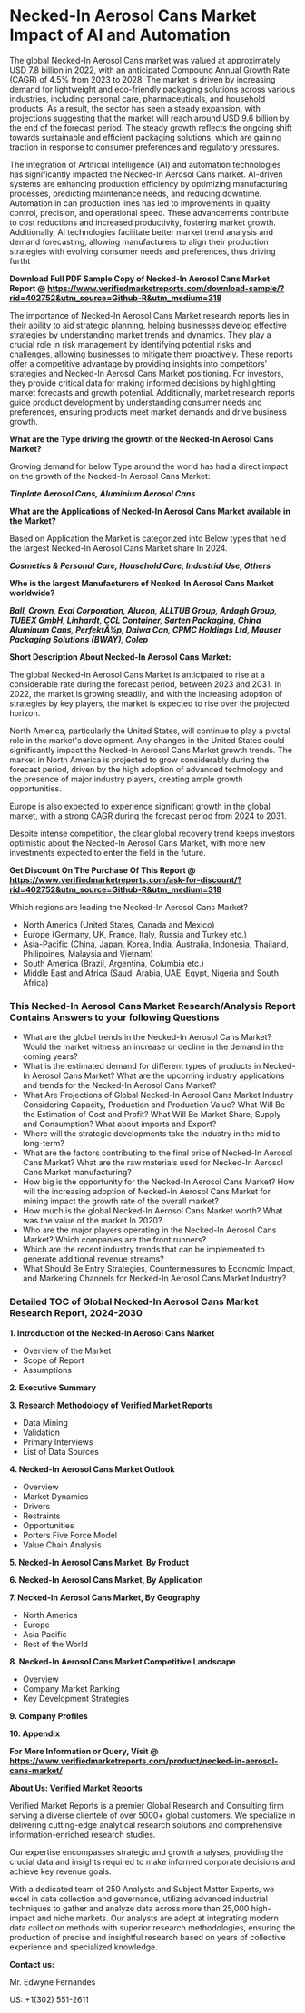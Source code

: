 <meta name="title" content="Global Necked-In Aerosol Cans Market Impact of AI and Automation"><meta name="description" content="The global Necked-In Aerosol Cans market was valued at approximately USD 7.8 billion in 2022, with an anticipated Compound Annual Growth Rate (CAGR) of 4.5% from 2023 "><meta name="title" content="Necked-In Aerosol Cans Market Size, Share, Scope, Trends, Growth, Opportunities, Analysis, Forecast"><h1>Necked-In Aerosol Cans Market Impact of AI and Automation</h1><p>The global Necked-In Aerosol Cans market was valued at approximately USD 7.8 billion in 2022, with an anticipated Compound Annual Growth Rate (CAGR) of 4.5% from 2023 to 2028. The market is driven by increasing demand for lightweight and eco-friendly packaging solutions across various industries, including personal care, pharmaceuticals, and household products. As a result, the sector has seen a steady expansion, with projections suggesting that the market will reach around USD 9.6 billion by the end of the forecast period. The steady growth reflects the ongoing shift towards sustainable and efficient packaging solutions, which are gaining traction in response to consumer preferences and regulatory pressures.</p><p>The integration of Artificial Intelligence (AI) and automation technologies has significantly impacted the Necked-In Aerosol Cans market. AI-driven systems are enhancing production efficiency by optimizing manufacturing processes, predicting maintenance needs, and reducing downtime. Automation in can production lines has led to improvements in quality control, precision, and operational speed. These advancements contribute to cost reductions and increased productivity, fostering market growth. Additionally, AI technologies facilitate better market trend analysis and demand forecasting, allowing manufacturers to align their production strategies with evolving consumer needs and preferences, thus driving furtht</p><p id="" class=""><strong>Download Full PDF Sample Copy of Necked-In Aerosol Cans Market Report @ <a href="https://www.verifiedmarketreports.com/download-sample/?rid=402752&utm_source=Github-R&utm_medium=318" target="_blank">https://www.verifiedmarketreports.com/download-sample/?rid=402752&utm_source=Github-R&utm_medium=318</a></strong></p><p>The importance of&nbsp;Necked-In Aerosol Cans Market research reports lies in their ability to aid strategic planning, helping businesses develop effective strategies by understanding market trends and dynamics. They play a crucial role in risk management by identifying potential risks and challenges, allowing businesses to mitigate them proactively. These reports offer a competitive advantage by providing insights into competitors' strategies and Necked-In Aerosol Cans Market positioning. For investors, they provide critical data for making informed decisions by highlighting market forecasts and growth potential. Additionally, market research reports guide product development by understanding consumer needs and preferences, ensuring products meet market demands and drive business growth.</p><p><strong>What are the&nbsp;Type driving the growth of the Necked-In Aerosol Cans Market?</strong></p><p id="" class="">Growing demand for below Type around the world has had a direct impact on the growth of the Necked-In Aerosol Cans Market:</p><em><strong>Tinplate Aerosol Cans, Aluminium Aerosol Cans</strong></em></p><strong>What are the&nbsp;Applications&nbsp;of Necked-In Aerosol Cans Market available in the Market?</strong></p><p id="" class="">Based on Application the Market is categorized into Below types that held the largest Necked-In Aerosol Cans Market share In 2024.</p><em><strong>Cosmetics & Personal Care, Household Care, Industrial Use, Others</strong></em></p><strong>Who is the largest Manufacturers of Necked-In Aerosol Cans Market worldwide?</strong></p><p><em><strong>Ball, Crown, Exal Corporation, Alucon, ALLTUB Group, Ardagh Group, TUBEX GmbH, Linhardt, CCL Container, Sarten Packaging, China Aluminum Cans, PerfektÃ¼p, Daiwa Can, CPMC Holdings Ltd, Mauser Packaging Solutions (BWAY), Colep</strong></em></p><p id="" class=""><strong>Short Description About Necked-In Aerosol Cans Market:</strong></p><p>The global Necked-In Aerosol Cans Market is anticipated to rise at a considerable rate during the forecast period, between 2023 and 2031. In 2022, the market is growing steadily, and with the increasing adoption of strategies by key players, the market is expected to rise over the projected horizon.</p><p>North America, particularly the United States, will continue to play a pivotal role in the market's development. Any changes in the United States could significantly impact the Necked-In Aerosol Cans Market growth trends. The market in North America is projected to grow considerably during the forecast period, driven by the high adoption of advanced technology and the presence of major industry players, creating ample growth opportunities.</p><p>Europe is also expected to experience significant growth in the global market, with a strong CAGR during the forecast period from 2024 to 2031.</p><p>Despite intense competition, the clear global recovery trend keeps investors optimistic about the Necked-In Aerosol Cans Market, with more new investments expected to enter the field in the future.</p><p id="" class=""><strong>Get Discount On The Purchase Of This Report @ <a href="https://www.verifiedmarketreports.com/ask-for-discount/?rid=402752&utm_source=Github-R&utm_medium=318" target="_blank">https://www.verifiedmarketreports.com/ask-for-discount/?rid=402752&utm_source=Github-R&utm_medium=318</a></strong></p>Which regions are leading the Necked-In Aerosol Cans Market?</p><ul><li>North America (United States, Canada and Mexico)</li><li>Europe (Germany, UK, France, Italy, Russia and Turkey etc.)</li><li>Asia-Pacific (China, Japan, Korea, India, Australia, Indonesia, Thailand, Philippines, Malaysia and Vietnam)</li><li>South America (Brazil, Argentina, Columbia etc.)</li><li>Middle East and Africa (Saudi Arabia, UAE, Egypt, Nigeria and South Africa)</li></ul><h3 id="" class="">This Necked-In Aerosol Cans Market Research/Analysis Report Contains Answers to your following Questions</h3><ul><li>What are the global trends in the Necked-In Aerosol Cans Market? Would the market witness an increase or decline in the demand in the coming years?</li><li>What is the estimated demand for different types of products in Necked-In Aerosol Cans Market? What are the upcoming industry applications and trends for the Necked-In Aerosol Cans Market?</li><li>What Are Projections of Global Necked-In Aerosol Cans Market Industry Considering Capacity, Production and Production Value? What Will Be the Estimation of Cost and Profit? What Will Be Market Share, Supply and Consumption? What about imports and Export?</li><li>Where will the strategic developments take the industry in the mid to long-term?</li><li>What are the factors contributing to the final price of Necked-In Aerosol Cans Market? What are the raw materials used for Necked-In Aerosol Cans Market manufacturing?</li><li>How big is the opportunity for the Necked-In Aerosol Cans Market? How will the increasing adoption of Necked-In Aerosol Cans Market for mining impact the growth rate of the overall market?</li><li>How much is the global Necked-In Aerosol Cans Market worth? What was the value of the market In 2020?</li><li>Who are the major players operating in the Necked-In Aerosol Cans Market? Which companies are the front runners?</li><li>Which are the recent industry trends that can be implemented to generate additional revenue streams?</li><li>What Should Be Entry Strategies, Countermeasures to Economic Impact, and Marketing Channels for Necked-In Aerosol Cans Market Industry?</li></ul><h3 id="" class="">Detailed TOC of Global Necked-In Aerosol Cans Market Research Report, 2024-2030</h3><p id="" class=""><strong>1. Introduction of the Necked-In Aerosol Cans Market</strong></p><ul><li>Overview of the Market</li><li>Scope of Report</li><li>Assumptions</li></ul><p id="" class=""><strong>2. Executive Summary</strong></p><p id="" class=""><strong>3. Research Methodology of Verified Market Reports</strong></p><ul><li>Data Mining</li><li>Validation</li><li>Primary Interviews</li><li>List of Data Sources</li></ul><p id="" class=""><strong>4. Necked-In Aerosol Cans Market Outlook</strong></p><ul><li>Overview</li><li>Market Dynamics</li><li>Drivers</li><li>Restraints</li><li>Opportunities</li><li>Porters Five Force Model</li><li>Value Chain Analysis</li></ul><p id="" class=""><strong>5. Necked-In Aerosol Cans Market, By Product</strong></p><p id="" class=""><strong>6. Necked-In Aerosol Cans Market, By Application</strong></p><p id="" class=""><strong>7. Necked-In Aerosol Cans Market, By Geography</strong></p><ul><li>North America</li><li>Europe</li><li>Asia Pacific</li><li>Rest of the World</li></ul><p id="" class=""><strong>8. Necked-In Aerosol Cans Market Competitive Landscape</strong></p><ul><li>Overview</li><li>Company Market Ranking</li><li>Key Development Strategies</li></ul><p id="" class=""><strong>9. Company Profiles</strong></p><p id="" class=""><strong>10. Appendix</strong></p><p id="" class=""><strong>For More Information or Query, Visit @ <a href="https://www.verifiedmarketreports.com/product/necked-in-aerosol-cans-market/" target="_blank">https://www.verifiedmarketreports.com/product/necked-in-aerosol-cans-market/</a></strong></p><p id="" class=""><strong>About Us: Verified Market Reports</strong></p><p id="" class="">Verified Market Reports is a premier Global Research and Consulting firm serving a diverse clientele of over 5000+ global customers. We specialize in delivering cutting-edge analytical research solutions and comprehensive information-enriched research studies.</p><p id="" class="">Our expertise encompasses strategic and growth analyses, providing the crucial data and insights required to make informed corporate decisions and achieve key revenue goals.</p><p id="" class="">With a dedicated team of 250 Analysts and Subject Matter Experts, we excel in data collection and governance, utilizing advanced industrial techniques to gather and analyze data across more than 25,000 high-impact and niche markets. Our analysts are adept at integrating modern data collection methods with superior research methodologies, ensuring the production of precise and insightful research based on years of collective experience and specialized knowledge.</p><p id="" class=""><strong>Contact us:</strong></p><p id="" class="">Mr. Edwyne Fernandes</p><p id="" class="">US: +1(302) 551-2611</p>